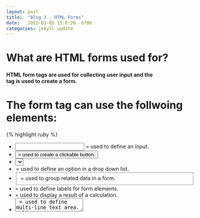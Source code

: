 ```yaml
---
layout: post
title:  "Blog 3 - HTML Forms"
date:   2022-03-05 15:0:20 -0700
categories: jekyll update
---
```


# **What are HTML forms used for?**
#### HTML form tags are used for collecting user input and the <form> tag is used to create a form.

# **The form tag can use the follwoing elements:**
{% highlight ruby %}
* <input> = used to define an input.
* <button> = used to create a clickable button.
* <select> = used to define a drop down list.
* <option> = used to define an option in a drop down list.
* <fieldset> = used to group related data in a form.
* <label> = used to define labels for form elements.
* <output> = used to display a result of a calculation.
* <textarea> = used to define multi-line text area.
* <datalist> = used to define a pre-defined opitons for user input.
{% endhighlight %}

# **Simple Example: This html code generates a button that will say "Click Me!"**
{% highlight ruby %}
<!DOCTYPE html>
<html>
<body>

<h2>Click the button below</h2>

<button type="button" onclick="alert('Hello World!')">Click Me!</button>

</body>
</html>
{% endhighlight %}

# Output from the code above:
![Commands Image](https://topramanc.github.io/Images/Button.png)

# **Now that you know what a HTML Form can be used for let me show you an HTML code that I am using in my group project and it uses a lot of form tags to collect user input:**
#### Below is a code snippet from my group project that uses the form tags and elements to collect user input for creating an account:
{% highlight ruby %}
        <form method="POST" action="form1.php" id="signup" class="form form-hidden">
             <h1 class="form-title">Sign Up</h1>
             <div class="form-message form-message-error"></div>
             <div class="form-input-group">
                 <input type="text" id="signupusername" name="username" class="form-input"  placeholder="Username">
                 <div class="form-input-errormessage"></div>
             </div>
             <div class="form-input-group">
                 <input type="text" class="form-input"  name="email" placeholder="Email Address">
                 <div class="form-input-errormessage"></div>
             </div>
             <div class="form-input-group">
              <input type="password" class="form-input" name="pwd" placeholder="password">
              <div class="form-input-errormessage"></div>
             </div>
             <div class="form-input-group">
                 <input type="password" class="form-input"  placeholder="Confirm Password">
                 <div class="form-input-errormessage"></div>
                </div>
          <button class="form-button" name="submit" type="submit">Continue</button>
         
          <p class="form-text">
              <a class="form-link" id="linklogin">Already have an account? Sign in</a>
          </p>
         </form> 
{% endhighlight %}

# Below is what the output looks like in a browser:
![Commands Image](https://topramanc.github.io/Images/signuppage.png)